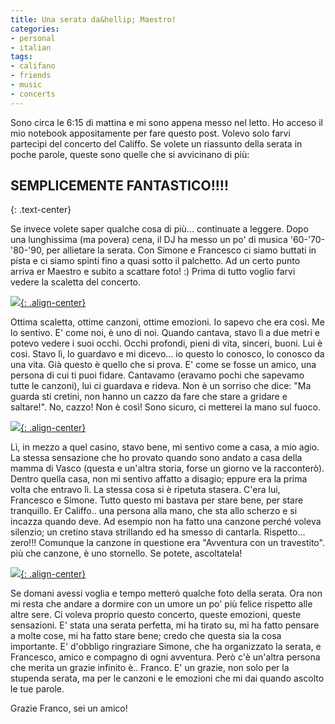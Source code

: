 ```yaml
---
title: Una serata da&hellip; Maestro!
categories:
- personal
- italian
tags:
- califano
- friends
- music
- concerts
---
```

Sono circa le 6:15 di mattina e mi sono appena messo nel letto. Ho acceso il
mio notebook appositamente per fare questo post. Volevo solo farvi partecipi
del concerto del Califfo. Se volete un riassunto della serata in poche parole,
queste sono quelle che si avvicinano di più:

## SEMPLICEMENTE FANTASTICO!!!!
{: .text-center}
  
Se invece volete saper qualche cosa di più... continuate a leggere. Dopo una
lunghissima (ma povera) cena, il DJ ha messo un po' di musica '60-'70-'80-'90,
per allietare la serata. Con Simone e Francesco ci siamo buttati in pista e ci
siamo spinti fino a quasi sotto il palchetto. Ad un certo punto arriva er
Maestro e subito a scattare foto! :) Prima di tutto voglio farvi vedere la
scaletta del concerto.  

[![]({{site.url}}/assets/images/scaletta.jpg){: .align-center}]({{site.url}}/assets/images/scaletta.jpg)

Ottima scaletta, ottime canzoni, ottime emozioni. Io sapevo che era così. Me lo
sentivo. E' come noi, è uno di noi. Quando cantava, stavo lì a due metri e
potevo vedere i suoi occhi. Occhi profondi, pieni di vita, sinceri, buoni. Lui
è cosi. Stavo lì, lo guardavo e mi dicevo... io questo lo conosco, lo conosco
da una vita. Già questo è quello che si prova. E' come se fosse un amico, una
persona di cui ti puoi fidare. Cantavamo (eravamo pochi che sapevamo tutte le
canzoni), lui ci guardava e rideva. Non è un sorriso che dice: "Ma guarda sti
cretini, non hanno un cazzo da fare che stare a gridare e saltare!". No,
cazzo! Non è così! Sono sicuro, ci metterei la mano sul fuoco.  

[![]({{site.url}}/assets/images/IMG_0291.JPG){: .align-center}]({{site.url}}/assets/images/IMG_0291.JPG)
  
Lì, in mezzo a quel casino, stavo bene, mi sentivo come a casa, a mio agio. La
stessa sensazione che ho provato quando sono andato a casa della mamma di
Vasco (questa e un'altra storia, forse un giorno ve la racconterò). Dentro
quella casa, non mi sentivo affatto a disagio; eppure era la prima volta che
entravo lì. La stessa cosa si è ripetuta stasera. C'era lui, Francesco e
Simone. Tutto questo mi bastava per stare bene, per stare tranquillo. Er
Califfo.. una persona alla mano, che sta allo scherzo e si incazza quando
deve. Ad esempio non ha fatto una canzone perché voleva silenzio; un cretino
stava strillando ed ha smesso di cantarla. Rispetto... zero!!! Comunque la
canzone in questione era "Avventura con un travestito". più che canzone, è uno
stornello. Se potete, ascoltatela!

[![]({{site.url}}/assets/images/IMG_0268.JPG){: .align-center}]({{site.url}}/assets/images/IMG_0268.JPG)

Se domani avessi voglia e tempo metterò qualche foto della serata. Ora non mi
resta che andare a dormire con un umore un po' più felice rispetto alle altre
sere. Ci voleva proprio questo concerto, queste emozioni, queste sensazioni.
E' stata una serata perfetta, mi ha tirato su, mi ha fatto pensare a molte
cose, mi ha fatto stare bene; credo che questa sia la cosa importante. E'
d'obbligo ringraziare Simone, che ha organizzato la serata, e Francesco, amico
e compagno di ogni avventura. Però c'è un'altra persona che merita un grazie
infinito è.. Franco. E' un grazie, non solo per la stupenda serata, ma per le
canzoni e le emozioni che mi dai quando ascolto le tue parole.

Grazie Franco, sei un amico!
